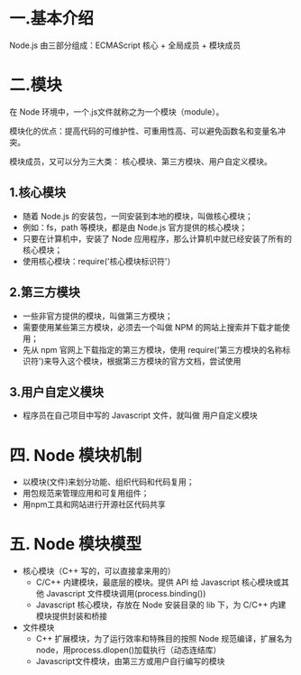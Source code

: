 # 一.基本介绍
Node.js 由三部分组成：ECMAScript 核心 + 全局成员 + 模块成员 

# 二.模块
在 Node 环境中，一个.js文件就称之为一个模块（module）。

模块化的优点：提高代码的可维护性、可重用性高、可以避免函数名和变量名冲突。

模块成员，又可以分为三大类： 核心模块、第三方模块、用户自定义模块。

## 1.核心模块
- 随着 Node.js 的安装包，一同安装到本地的模块，叫做核心模块；
- 例如：fs，path 等模块，都是由 Node.js 官方提供的核心模块；
- 只要在计算机中，安装了 Node 应用程序，那么计算机中就已经安装了所有的核心模块；
- 使用核心模块：require('核心模块标识符'）

## 2.第三方模块
- 一些非官方提供的模块，叫做第三方模块；
- 需要使用某些第三方模块，必须去一个叫做 NPM 的网站上搜索并下载才能使用；
- 先从 npm 官网上下载指定的第三方模块，使用 require('第三方模块的名称标识符')来导入这个模块，根据第三方模块的官方文档，尝试使用

## 3.用户自定义模块
- 程序员在自己项目中写的 Javascript 文件，就叫做 用户自定义模块

# 四. Node 模块机制
- 以模块(文件)来划分功能、组织代码和代码复用；
- 用包规范来管理应用和可复用组件；
- 用npm工具和网站进行开源社区代码共享

# 五. Node 模块模型
- 核心模块（C++ 写的，可以直接拿来用的）
    - C/C++ 内建模块，最底层的模块。提供 API 给 Javascript 核心模块或其他 Javascript 文件模块调用(process.binding())
    - Javascript 核心模块，存放在 Node 安装目录的 lib 下，为 C/C++ 内建模块提供封装和桥接
- 文件模块
    - C++ 扩展模块，为了运行效率和特殊目的按照 Node 规范编译，扩展名为 node，用process.dlopen()加载执行（动态连结库）
    - Javascript文件模块，由第三方或用户自行编写的模块

